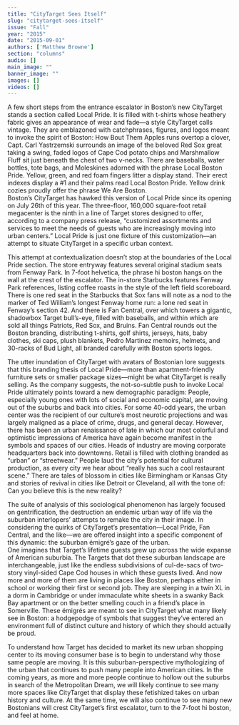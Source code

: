 ```yaml
---
title: "CityTarget Sees Itself"
slug: "citytarget-sees-itself"
issue: "Fall"
year: "2015"
date: "2015-09-01"
authors: ['Matthew Browne']
section: "columns"
audio: []
main_image: ""
banner_image: ""
images: []
videos: []
---
```

A few short steps from the entrance escalator in Boston’s new CityTarget stands a section called Local Pride. It is filled with t-shirts whose heathery fabric gives an appearance of wear and fade—a style CityTarget calls vintage. They are emblazoned with catchphrases, figures, and logos meant to invoke the spirit of Boston: How Bout Them Apples runs overtop a clover, Capt. Carl Yastrzemski surrounds an image of the beloved Red Sox great taking a swing, faded logos of Cape Cod potato chips and Marshmallow Fluff sit just beneath the chest of two v-necks. There are baseballs, water bottles, tote bags, and Moleskines adorned with the phrase Local Boston Pride. Yellow, green, and red foam fingers litter a display stand. Their erect indexes display a #1 and their palms read Local Boston Pride. Yellow drink cozies proudly offer the phrase We Are Boston.  
Boston’s CityTarget has hawked this version of Local Pride since its opening on July 26th of this year. The three-floor, 160,000 square-foot retail megacenter is the ninth in a line of Target stores designed to offer, according to a company press release, “customized assortments and services to meet the needs of guests who are increasingly moving into urban centers.” Local Pride is just one fixture of this customization—an attempt to situate CityTarget in a specific urban context.

 This attempt at contextualization doesn’t stop at the boundaries of the Local Pride section. The store entryway features several original stadium seats from Fenway Park. In 7-foot helvetica, the phrase hi boston hangs on the wall at the crest of the escalator. The in-store Starbucks features Fenway Park references, listing coffee roasts in the style of the left field scoreboard. There is one red seat in the Starbucks that Sox fans will note as a nod to the marker of Ted William’s longest Fenway home run: a lone red seat in Fenway’s section 42. And there is Fan Central, over which towers a gigantic, shadowbox Target bull’s-eye, filled with baseballs, and within which are sold all things Patriots, Red Sox, and Bruins. Fan Central rounds out the Boston branding, distributing t-shirts, golf shirts, jerseys, hats, baby clothes, ski caps, plush blankets, Pedro Martinez memoirs, helmets, and 30-racks of Bud Light, all branded carefully with Boston sports logos.

 The utter inundation of CityTarget with avatars of Bostonian lore suggests that this branding thesis of Local Pride—more than apartment-friendly furniture sets or smaller package sizes—might be what CityTarget is really selling. As the company suggests, the not-so-subtle push to invoke Local Pride ultimately points toward a new demographic paradigm: People, especially young ones with lots of social and economic capital, are moving out of the suburbs and back into cities. For some 40-odd years, the urban center was the recipient of our culture’s most neurotic projections and was largely maligned as a place of crime, drugs, and general decay. However, there has been an urban renaissance of late in which our most colorful and optimistic impressions of America have again become manifest in the symbols and spaces of our cities. Heads of industry are moving corporate headquarters back into downtowns. Retail is filled with clothing branded as “urban” or “streetwear.” People laud the city’s potential for cultural production, as every city we hear about “really has such a cool restaurant scene.” There are tales of blossom in cities like Birmingham or Kansas City and stories of revival in cities like Detroit or Cleveland, all with the tone of: Can you believe this is the new reality?

 The suite of analysis of this sociological phenomenon has largely focused on gentrification, the destruction an endemic urban way of life via the suburban interlopers’ attempts to remake the city in their image. In considering the quirks of CityTarget’s presentation—Local Pride, Fan Central, and the like—we are offered insight into a specific component of this dynamic: the suburban émigré’s gaze of the urban.  
One imagines that Target’s lifetime guests grew up across the wide expanse of American suburbia. The Targets that dot these suburban landscape are interchangeable, just like the endless subdivisions of cul-de-sacs of two-story vinyl-sided Cape Cod houses in which these guests lived. And now more and more of them are living in places like Boston, perhaps either in school or working their first or second job. They are sleeping in a twin XL in a dorm in Cambridge or under immaculate white sheets in a swanky Back Bay apartment or on the better smelling couch in a friend’s place in Somerville. These émigrés are meant to see in CityTarget what many likely see in Boston: a hodgepodge of symbols that suggest they’ve entered an environment full of distinct culture and history of which they should actually be proud.

 To understand how Target has decided to market its new urban shopping center to its moving consumer base is to begin to understand why those same people are moving. It is this suburban-perspective mythologizing of the urban that continues to push many people into American cities. In the coming years, as more and more people continue to hollow out the suburbs in search of the Metropolitan Dream, we will likely continue to see many more spaces like CityTarget that display these fetishized takes on urban history and culture. At the same time, we will also continue to see many new Bostonians will crest CityTarget’s first escalator, turn to the 7-foot hi boston, and feel at home.

